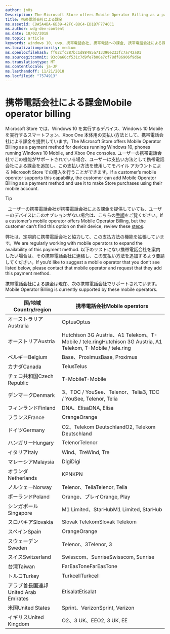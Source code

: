 ```yaml
---
author: jnHs
Description: The Microsoft Store offers Mobile Operator Billing as a payment method for mobile operators who support this capability.
title: 携帯電話会社による課金
ms.assetid: C8A5A4BA-6B39-42FC-B8C4-ED1B7F774CC1
ms.author: wdg-dev-content
ms.date: 10/02/2018
ms.topic: article
keywords: windows 10, uwp, 携帯電話会社, 携帯電話への課金, 携帯電話会社による課金
ms.localizationpriority: medium
ms.openlocfilehash: ff02cfc287bc1d88485a713390e233fc7a742a01
ms.sourcegitcommit: 93c0a60cf531c7d9fe7b00e7cf78df86906f9d6e
ms.translationtype: MT
ms.contentlocale: ja-JP
ms.lasthandoff: 11/21/2018
ms.locfileid: "7574913"
---
```

# <a name="mobile-operator-billing"></a><span data-ttu-id="ffd3c-103">携帯電話会社による課金</span><span class="sxs-lookup"><span data-stu-id="ffd3c-103">Mobile operator billing</span></span>


<span data-ttu-id="ffd3c-104">Microsoft Store では、Windows 10 を実行するデバイス、Windows 10 Mobile を実行するスマートフォン、Xbox One 本体用の支払い方法として、携帯電話会社による課金を提供しています。</span><span class="sxs-lookup"><span data-stu-id="ffd3c-104">The Microsoft Store offers Mobile Operator Billing as a payment method for devices running Windows 10, phones running Windows 10 Mobile, and Xbox One consoles.</span></span> <span data-ttu-id="ffd3c-105">ユーザーの携帯電話会社でこの機能がサポートされている場合、ユーザーは支払い方法として携帯電話会社による課金を追加し、この支払い方法を使用してモバイル アカウントによる Microsoft Store での購入を行うことができます。</span><span class="sxs-lookup"><span data-stu-id="ffd3c-105">If a customer’s mobile operator supports this capability, the customer can add Mobile Operator Billing as a payment method and use it to make Store purchases using their mobile account.</span></span>

> [!TIP]
>  <span data-ttu-id="ffd3c-106">ユーザーの携帯電話会社が携帯電話会社による課金を提供していても、ユーザーのデバイスにこのオプションがない場合は、こちらの[手順](http://go.microsoft.com/fwlink/p/?LinkId=523993)をご覧ください。</span><span class="sxs-lookup"><span data-stu-id="ffd3c-106">If a customer’s mobile operator offers Mobile Operator Billing, but the customer can't find this option on their device, review these [steps](http://go.microsoft.com/fwlink/p/?LinkId=523993).</span></span>

<span data-ttu-id="ffd3c-107">弊社は、定期的に携帯電話会社と協力して、この支払方法の機能を拡張しています。</span><span class="sxs-lookup"><span data-stu-id="ffd3c-107">We are regularly working with mobile operators to expand the availability of this payment method.</span></span> <span data-ttu-id="ffd3c-108">以下のリストにない携帯電話会社を案内したい場合は、その携帯電話会社に連絡し、この支払い方法を追加するよう要請してください。</span><span class="sxs-lookup"><span data-stu-id="ffd3c-108">If you’d like to suggest a mobile operator that you don’t see listed below, please contact that mobile operator and request that they add this payment method.</span></span>

<span data-ttu-id="ffd3c-109">携帯電話会社による課金は現在、次の携帯電話会社でサポートされています。</span><span class="sxs-lookup"><span data-stu-id="ffd3c-109">Mobile Operator Billing is currently supported by these mobile operators.</span></span>

| <span data-ttu-id="ffd3c-110">国/地域</span><span class="sxs-lookup"><span data-stu-id="ffd3c-110">Country/region</span></span>  | <span data-ttu-id="ffd3c-111">携帯電話会社</span><span class="sxs-lookup"><span data-stu-id="ffd3c-111">Mobile operators</span></span>                 |
|-----------------|----------------------------------|
| <span data-ttu-id="ffd3c-112">オーストラリア</span><span class="sxs-lookup"><span data-stu-id="ffd3c-112">Australia</span></span>       | <span data-ttu-id="ffd3c-113">Optus</span><span class="sxs-lookup"><span data-stu-id="ffd3c-113">Optus</span></span>                            |
| <span data-ttu-id="ffd3c-114">オーストリア</span><span class="sxs-lookup"><span data-stu-id="ffd3c-114">Austria</span></span>         | <span data-ttu-id="ffd3c-115">Hutchison 3G Austria、A1 Telekom、T-Mobile / tele.ring</span><span class="sxs-lookup"><span data-stu-id="ffd3c-115">Hutchison 3G Austria, A1 Telekom, T-Mobile / tele.ring</span></span>  |
| <span data-ttu-id="ffd3c-116">ベルギー</span><span class="sxs-lookup"><span data-stu-id="ffd3c-116">Belgium</span></span>         | <span data-ttu-id="ffd3c-117">Base、Proximus</span><span class="sxs-lookup"><span data-stu-id="ffd3c-117">Base, Proximus</span></span>                   |
| <span data-ttu-id="ffd3c-118">カナダ</span><span class="sxs-lookup"><span data-stu-id="ffd3c-118">Canada</span></span>          | <span data-ttu-id="ffd3c-119">Telus</span><span class="sxs-lookup"><span data-stu-id="ffd3c-119">Telus</span></span>                            |
| <span data-ttu-id="ffd3c-120">チェコ共和国</span><span class="sxs-lookup"><span data-stu-id="ffd3c-120">Czech Republic</span></span>  | <span data-ttu-id="ffd3c-121">T-Mobile</span><span class="sxs-lookup"><span data-stu-id="ffd3c-121">T-Mobile</span></span>                         |
| <span data-ttu-id="ffd3c-122">デンマーク</span><span class="sxs-lookup"><span data-stu-id="ffd3c-122">Denmark</span></span>         | <span data-ttu-id="ffd3c-123">3、TDC / YouSee、Telenor、Telia</span><span class="sxs-lookup"><span data-stu-id="ffd3c-123">3, TDC / YouSee, Telenor, Telia</span></span>  |
| <span data-ttu-id="ffd3c-124">フィンランド</span><span class="sxs-lookup"><span data-stu-id="ffd3c-124">Finland</span></span>         | <span data-ttu-id="ffd3c-125">DNA、Elisa</span><span class="sxs-lookup"><span data-stu-id="ffd3c-125">DNA, Elisa</span></span>                       |
| <span data-ttu-id="ffd3c-126">フランス</span><span class="sxs-lookup"><span data-stu-id="ffd3c-126">France</span></span>          | <span data-ttu-id="ffd3c-127">Orange</span><span class="sxs-lookup"><span data-stu-id="ffd3c-127">Orange</span></span>                           |
| <span data-ttu-id="ffd3c-128">ドイツ</span><span class="sxs-lookup"><span data-stu-id="ffd3c-128">Germany</span></span>         | <span data-ttu-id="ffd3c-129">O2、Telekom Deutschland</span><span class="sxs-lookup"><span data-stu-id="ffd3c-129">O2, Telekom Deutschland</span></span>          |
| <span data-ttu-id="ffd3c-130">ハンガリー</span><span class="sxs-lookup"><span data-stu-id="ffd3c-130">Hungary</span></span>         | <span data-ttu-id="ffd3c-131">Telenor</span><span class="sxs-lookup"><span data-stu-id="ffd3c-131">Telenor</span></span>                          |
| <span data-ttu-id="ffd3c-132">イタリア</span><span class="sxs-lookup"><span data-stu-id="ffd3c-132">Italy</span></span>           | <span data-ttu-id="ffd3c-133">Wind、Tre</span><span class="sxs-lookup"><span data-stu-id="ffd3c-133">Wind, Tre</span></span>                        |
| <span data-ttu-id="ffd3c-134">マレーシア</span><span class="sxs-lookup"><span data-stu-id="ffd3c-134">Malaysia</span></span>        | <span data-ttu-id="ffd3c-135">Digi</span><span class="sxs-lookup"><span data-stu-id="ffd3c-135">Digi</span></span>                             |
| <span data-ttu-id="ffd3c-136">オランダ</span><span class="sxs-lookup"><span data-stu-id="ffd3c-136">Netherlands</span></span>     | <span data-ttu-id="ffd3c-137">KPN</span><span class="sxs-lookup"><span data-stu-id="ffd3c-137">KPN</span></span>                              |
| <span data-ttu-id="ffd3c-138">ノルウェー</span><span class="sxs-lookup"><span data-stu-id="ffd3c-138">Norway</span></span>          | <span data-ttu-id="ffd3c-139">Telenor、Telia</span><span class="sxs-lookup"><span data-stu-id="ffd3c-139">Telenor, Telia</span></span>                   |
| <span data-ttu-id="ffd3c-140">ポーランド</span><span class="sxs-lookup"><span data-stu-id="ffd3c-140">Poland</span></span>          | <span data-ttu-id="ffd3c-141">Orange、プレイ</span><span class="sxs-lookup"><span data-stu-id="ffd3c-141">Orange, Play</span></span>                     |
| <span data-ttu-id="ffd3c-142">シンガポール</span><span class="sxs-lookup"><span data-stu-id="ffd3c-142">Singapore</span></span>       | <span data-ttu-id="ffd3c-143">M1 Limited、StarHub</span><span class="sxs-lookup"><span data-stu-id="ffd3c-143">M1 Limited, StarHub</span></span>              |
| <span data-ttu-id="ffd3c-144">スロバキア</span><span class="sxs-lookup"><span data-stu-id="ffd3c-144">Slovakia</span></span>        | <span data-ttu-id="ffd3c-145">Slovak Telekom</span><span class="sxs-lookup"><span data-stu-id="ffd3c-145">Slovak Telekom</span></span>                   |
| <span data-ttu-id="ffd3c-146">スペイン</span><span class="sxs-lookup"><span data-stu-id="ffd3c-146">Spain</span></span>           | <span data-ttu-id="ffd3c-147">Orange</span><span class="sxs-lookup"><span data-stu-id="ffd3c-147">Orange</span></span>                           |
| <span data-ttu-id="ffd3c-148">スウェーデン</span><span class="sxs-lookup"><span data-stu-id="ffd3c-148">Sweden</span></span>          | <span data-ttu-id="ffd3c-149">Telenor、3</span><span class="sxs-lookup"><span data-stu-id="ffd3c-149">Telenor, 3</span></span>                       |
| <span data-ttu-id="ffd3c-150">スイス</span><span class="sxs-lookup"><span data-stu-id="ffd3c-150">Switzerland</span></span>     | <span data-ttu-id="ffd3c-151">Swisscom、Sunrise</span><span class="sxs-lookup"><span data-stu-id="ffd3c-151">Swisscom, Sunrise</span></span>                |
| <span data-ttu-id="ffd3c-152">台湾</span><span class="sxs-lookup"><span data-stu-id="ffd3c-152">Taiwan</span></span>          | <span data-ttu-id="ffd3c-153">FarEasTone</span><span class="sxs-lookup"><span data-stu-id="ffd3c-153">FarEasTone</span></span>                       |
| <span data-ttu-id="ffd3c-154">トルコ</span><span class="sxs-lookup"><span data-stu-id="ffd3c-154">Turkey</span></span>          | <span data-ttu-id="ffd3c-155">Turkcell</span><span class="sxs-lookup"><span data-stu-id="ffd3c-155">Turkcell</span></span>                         |
| <span data-ttu-id="ffd3c-156">アラブ首長国連邦</span><span class="sxs-lookup"><span data-stu-id="ffd3c-156">United Arab Emirates</span></span> | <span data-ttu-id="ffd3c-157">Etisalat</span><span class="sxs-lookup"><span data-stu-id="ffd3c-157">Etisalat</span></span>                    |
| <span data-ttu-id="ffd3c-158">米国</span><span class="sxs-lookup"><span data-stu-id="ffd3c-158">United States</span></span>   | <span data-ttu-id="ffd3c-159">Sprint、Verizon</span><span class="sxs-lookup"><span data-stu-id="ffd3c-159">Sprint, Verizon</span></span>                  |
| <span data-ttu-id="ffd3c-160">イギリス</span><span class="sxs-lookup"><span data-stu-id="ffd3c-160">United Kingdom</span></span>  | <span data-ttu-id="ffd3c-161">O2、3 UK、EE</span><span class="sxs-lookup"><span data-stu-id="ffd3c-161">O2, 3 UK, EE</span></span>                     |

 



 


 

 




